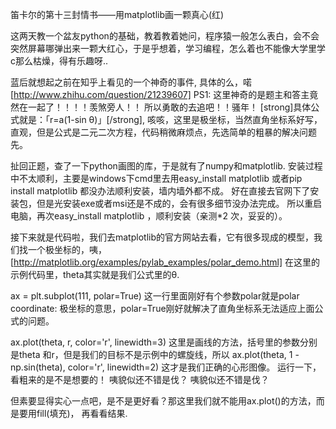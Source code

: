 笛卡尔的第十三封情书——用matplotlib画一颗真心(红)

这两天教一个盆友python的基础，教着教着她问，程序猿一般怎么表白，会不会突然屏幕哪弹出来一颗大红心，于是乎想着，学习编程，怎么着也不能像大学里学c那么枯燥，得有乐趣呀..

蓝后就想起之前在知乎上看见的一个神奇的事件, 具体的么，喏[http://www.zhihu.com/question/21239607]
PS1: 这里神奇的是题主和答主竟然在一起了！！！！羡煞旁人！！
所以勇敢的去追吧！！骚年！
[strong]具体公式就是：「r=a(1-sin θ)」[/strong], 咳咳，这里是极坐标，当然直角坐标系好写，直观，但是公式是二元二次方程，代码稍微麻烦点，先选简单的粗暴的解决问题先。

扯回正题，查了一下python画图的库，于是就有了numpy和matplotlib.
安装过程中不太顺利，主要是windows下cmd里去用easy_install matplotlib 或者pip install matplotlib 都没办法顺利安装，墙内墙外都不成。
好在直接去官网下了安装包，但是光安装exe或者msi还是不成的，会有很多细节没办法完成。
所以重启电脑，再次easy_install matplotlib ，顺利安装（亲测*2 次，妥妥的）。

接下来就是代码啦，我们去matplotlib的官方网站去看，它有很多现成的模型，我们找一个极坐标的，咦，[http://matplotlib.org/examples/pylab_examples/polar_demo.html]
在这里的示例代码里，theta其实就是我们公式里的θ.

ax = plt.subplot(111, polar=True) 这一行里面刚好有个参数polar就是polar coordinate: 极坐标的意思，polar=True刚好就解决了直角坐标系无法适应上面公式的问题。

ax.plot(theta, r, color='r', linewidth=3) 这里是画线的方法，括号里的参数分别是theta 和r，但是我们的目标不是示例中的螺旋线，所以
ax.plot(theta, 1 - np.sin(theta), color='r', linewidth=2) 这才是我们正确的心形图像。
运行一下，看粗来的是不是想要的！
咦貌似还不错是伐？
咦貌似还不错是伐？


但素要显得实心一点吧，是不是更好看？那这里我们就不能用ax.plot()的方法，而是要用fill(填充)，
再看看结果.